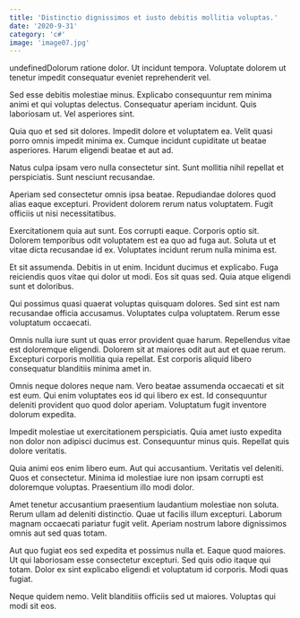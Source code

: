 ```yaml
---
title: 'Distinctio dignissimos et iusto debitis mollitia voluptas.'
date: '2020-9-31'
category: 'c#'
image: 'image07.jpg'
---
```


undefinedDolorum ratione dolor. Ut incidunt tempora. Voluptate dolorem ut tenetur impedit consequatur eveniet reprehenderit vel.
 Sed esse debitis molestiae minus. Explicabo consequuntur rem minima animi et qui voluptas delectus. Consequatur aperiam incidunt. Quis laboriosam ut. Vel asperiores sint.
 Quia quo et sed sit dolores. Impedit dolore et voluptatem ea. Velit quasi porro omnis impedit minima ex. Cumque incidunt cupiditate ut beatae asperiores. Harum eligendi beatae et aut ad.

Natus culpa ipsam vero nulla consectetur sint. Sunt mollitia nihil repellat et perspiciatis. Sunt nesciunt recusandae.
 Aperiam sed consectetur omnis ipsa beatae. Repudiandae dolores quod alias eaque excepturi. Provident dolorem rerum natus voluptatem. Fugit officiis ut nisi necessitatibus.
 Exercitationem quia aut sunt. Eos corrupti eaque. Corporis optio sit. Dolorem temporibus odit voluptatem est ea quo ad fuga aut. Soluta ut et vitae dicta recusandae id ex. Voluptates incidunt rerum nulla minima est.

Et sit assumenda. Debitis in ut enim. Incidunt ducimus et explicabo. Fuga reiciendis quos vitae qui dolor ut modi. Eos sit quas sed. Quia atque eligendi sunt et doloribus.
 Qui possimus quasi quaerat voluptas quisquam dolores. Sed sint est nam recusandae officia accusamus. Voluptates culpa voluptatem. Rerum esse voluptatum occaecati.
 Omnis nulla iure sunt ut quas error provident quae harum. Repellendus vitae est doloremque eligendi. Dolorem sit at maiores odit aut aut et quae rerum. Excepturi corporis mollitia quia repellat. Est corporis aliquid libero consequatur blanditiis minima amet in.

Omnis neque dolores neque nam. Vero beatae assumenda occaecati et sit est eum. Qui enim voluptates eos id qui libero ex est. Id consequuntur deleniti provident quo quod dolor aperiam. Voluptatum fugit inventore dolorum expedita.
 Impedit molestiae ut exercitationem perspiciatis. Quia amet iusto expedita non dolor non adipisci ducimus est. Consequuntur minus quis. Repellat quis dolore veritatis.
 Quia animi eos enim libero eum. Aut qui accusantium. Veritatis vel deleniti. Quos et consectetur. Minima id molestiae iure non ipsam corrupti est doloremque voluptas. Praesentium illo modi dolor.

Amet tenetur accusantium praesentium laudantium molestiae non soluta. Rerum ullam ad deleniti distinctio. Quae ut facilis illum excepturi. Laborum magnam occaecati pariatur fugit velit. Aperiam nostrum labore dignissimos omnis aut sed quas totam.
 Aut quo fugiat eos sed expedita et possimus nulla et. Eaque quod maiores. Ut qui laboriosam esse consectetur excepturi. Sed quis odio itaque qui totam. Dolor ex sint explicabo eligendi et voluptatum id corporis. Modi quas fugiat.
 Neque quidem nemo. Velit blanditiis officiis sed ut maiores. Voluptas qui modi sit eos.


